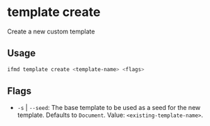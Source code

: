 # template create

Create a new custom template

## Usage

```bash
ifmd template create <template-name> <flags>
```

## Flags

-   `-s` | `--seed`: The base template to be used as a seed for the new template. Defaults to `Document`. Value: `<existing-template-name>`.
